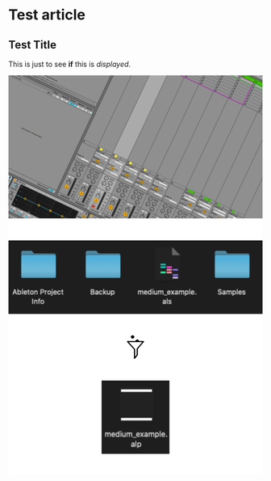 # Test article

## Test Title

This is just to see __if__ this is *displayed*.

![Test image](assets/test.png)
![Test image](assets/test2.png)

